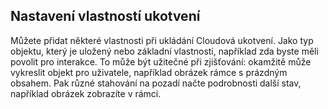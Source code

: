 ## <a name="setting-anchor-properties"></a>Nastavení vlastností ukotvení

Můžete přidat některé vlastnosti při ukládání Cloudová ukotvení. Jako typ objektu, který je uložený nebo základní vlastnosti, například zda byste měli povolit pro interakce. To může být užitečné při zjišťování: okamžitě může vykreslit objekt pro uživatele, například obrázek rámce s prázdným obsahem. Pak různé stahování na pozadí načte podrobnosti další stav, například obrázek zobrazíte v rámci.
